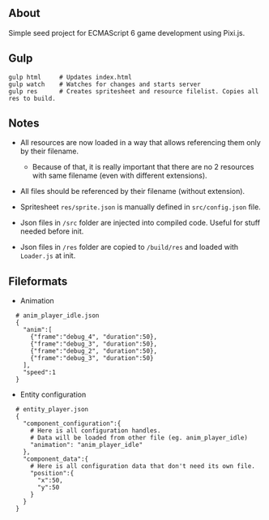 ## About ##
Simple seed project for ECMAScript 6 game development using Pixi.js.

## Gulp ##
```
gulp html     # Updates index.html
gulp watch    # Watches for changes and starts server
gulp res      # Creates spritesheet and resource filelist. Copies all res to build.
```
## Notes ##
* All resources are now loaded in a way that allows referencing them only by their filename.
    * Because of that, it is really important that there are no 2 resources with same filename (even with different extensions).

* All files should be referenced by their filename (without extension).
* Spritesheet `res/sprite.json` is manually defined in `src/config.json` file.
* Json files in `/src` folder are injected into compiled code. Useful for stuff needed before init.
* Json files in `/res` folder are copied to `/build/res` and loaded with `Loader.js` at init.

## Fileformats ##
* Animation
```
  # anim_player_idle.json
  {
    "anim":[
      {"frame":"debug_4", "duration":50},
      {"frame":"debug_3", "duration":50},
      {"frame":"debug_2", "duration":50},
      {"frame":"debug_3", "duration":50}
    ],
    "speed":1
  }
```
* Entity configuration
```
  # entity_player.json
  {
    "component_configuration":{
      # Here is all configuration handles.
      # Data will be loaded from other file (eg. anim_player_idle)
      "animation": "anim_player_idle"
    },
    "component_data":{
      # Here is all configuration data that don't need its own file.
      "position":{
        "x":50,
        "y":50
      }
    }
  }
```
